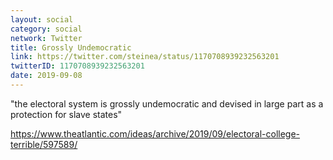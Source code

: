 ```yaml
---
layout: social
category: social
network: Twitter
title: Grossly Undemocratic
link: https://twitter.com/steinea/status/1170708939232563201
twitterID: 1170708939232563201
date: 2019-09-08
---
```


"the electoral system is grossly undemocratic and devised in large part as a protection for slave states"

<https://www.theatlantic.com/ideas/archive/2019/09/electoral-college-terrible/597589/>
